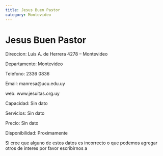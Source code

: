 ```yaml
---
title: Jesus Buen Pastor
category: Montevideo
---
```


<h1>Jesus Buen Pastor</h1>


<p> Direccion: Luis A. de Herrera 4278 – Montevideo </p>
<p>Departamento: Montevideo</p>
<p>Telefono: 2336 0836 </p>
<p>Email: manresa@ucu.edu.uy</p>
<p>web: www.jesuitas.org.uy</p>
<p>Capacidad: Sin dato</p>
<p>Servicios: Sin dato</p>
<p>Precio: Sin dato</p>
<p>Disponibilidad: Proximamente </p>


<p>Si cree que alguno de estos datos es incorrecto o que podemos agregar otros de interes por favor escribirnos a </p>
